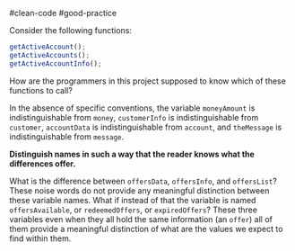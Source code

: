 #clean-code #good-practice 

Consider the following functions:
```typescript
getActiveAccount();
getActiveAccounts();
getActiveAccountInfo();
```

How are the programmers in this project supposed to know which of these functions to call?

In the absence of specific conventions, the variable `moneyAmount` is indistinguishable from `money`, `customerInfo` is indistinguishable from `customer`, `accountData` is indistinguishable from `account`, and `theMessage` is indistinguishable from `message`. 

**Distinguish names in such a way that the reader knows what the differences offer.**

What is the difference between `offersData`, `offersInfo`, and `offersList`? These noise words do not provide any meaningful distinction between these variable names. What if instead of that the variable is named `offersAvailable`, or `redeemedOffers`, or `expiredOffers`? These three variables even when they all hold the same information (an `offer`) all of them provide a meaningful distinction of what are the values we expect to find within them. 